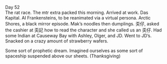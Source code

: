 Day 52  
The rat race. The mtr extra packed this morning. Arrived at work. Das Kapital. AI Frankensteins, to be reanimated via a virtual persona. Arctic Shores, a black mirror episode. Mak’s noodles then dumplings. 奀仔, asked the cashier at 奀記 how to read the character and she called us an 奀仔. Had some Indian at Causeway Bay with Ashley, Olger, and JD. Went to JD’s. Snacked on a crazy amount of strawberry wafers. 

Some sort of prophetic dream. Imagined ourselves as some sort of spaceship suspended above our sheets. (Thanksgiving)
